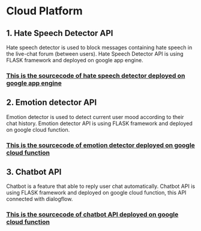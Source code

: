 # Cloud Platform

## 1. Hate Speech Detector API
Hate speech detector is used to block messages containing hate speech in the live-chat forum (between users).
Hate Speech Detector API is using FLASK framework and deployed on google app engine.
### [This is the sourcecode of hate speech detector deployed on google app engine](/Hate%20Speech)

## 2. Emotion detector API
Emotion detector is used to detect current user mood according to their chat history.
Emotion detector API is using FLASK framework and deployed on google cloud function.
### [This is the sourcecode of emotion detector deployed on google cloud function](/Mood%20Detector)

## 3. Chatbot API
Chatbot is a feature that able to reply user chat automatically.
Chatbot API is using FLASK framework and deployed on google cloud function, this API connected with dialogflow.
### [This is the sourcecode of chatbot API deployed on google cloud function](/Chatbot)